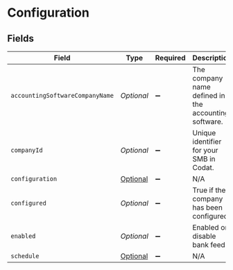 # Configuration


## Fields

| Field                                                                               | Type                                                                                | Required                                                                            | Description                                                                         | Example                                                                             |
| ----------------------------------------------------------------------------------- | ----------------------------------------------------------------------------------- | ----------------------------------------------------------------------------------- | ----------------------------------------------------------------------------------- | ----------------------------------------------------------------------------------- |
| `accountingSoftwareCompanyName`                                                     | *Optional<String>*                                                                  | :heavy_minus_sign:                                                                  | The company name defined in the accounting software.                                |                                                                                     |
| `companyId`                                                                         | *Optional<String>*                                                                  | :heavy_minus_sign:                                                                  | Unique identifier for your SMB in Codat.                                            | 8a210b68-6988-11ed-a1eb-0242ac120002                                                |
| `configuration`                                                                     | [Optional<SyncConfiguration>](../../models/components/SyncConfiguration.md)         | :heavy_minus_sign:                                                                  | N/A                                                                                 |                                                                                     |
| `configured`                                                                        | *Optional<Boolean>*                                                                 | :heavy_minus_sign:                                                                  | True if the company has been configured.                                            |                                                                                     |
| `enabled`                                                                           | *Optional<Boolean>*                                                                 | :heavy_minus_sign:                                                                  | Enabled or disable bank feeds.                                                      |                                                                                     |
| `schedule`                                                                          | [Optional<ConfigurationSchedule>](../../models/components/ConfigurationSchedule.md) | :heavy_minus_sign:                                                                  | N/A                                                                                 |                                                                                     |
